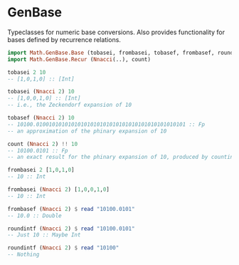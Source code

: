 GenBase
=================

Typeclasses for numeric base conversions.
Also provides functionality for bases defined by recurrence relations.

```haskell
import Math.GenBase.Base (tobasei, frombasei, tobasef, frombasef, roundintf)
import Math.GenBase.Recur (Nnacci(..), count)

tobasei 2 10
-- [1,0,1,0] :: [Int]

tobasei (Nnacci 2) 10
-- [1,0,0,1,0] :: [Int]
-- i.e., the Zeckendorf expansion of 10

tobasef (Nnacci 2) 10
-- 10100.01001010101010101010101010101010101010101010101 :: Fp
-- an approximation of the phinary expansion of 10

count (Nnacci 2) !! 10
-- 10100.0101 :: Fp
-- an exact result for the phinary expansion of 10, produced by counting

frombasei 2 [1,0,1,0]
-- 10 :: Int

frombasei (Nnacci 2) [1,0,0,1,0]
-- 10 :: Int

frombasef (Nnacci 2) $ read "10100.0101"
-- 10.0 :: Double

roundintf (Nnacci 2) $ read "10100.0101"
-- Just 10 :: Maybe Int

roundintf (Nnacci 2) $ read "10100"
-- Nothing

```
